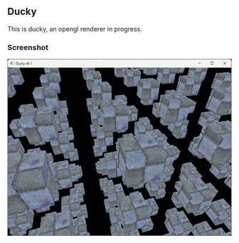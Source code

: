 ## Ducky
This is ducky, an opengl renderer in progress. 

### Screenshot
![Early Screenshot of blocks](screenshots/screenshot1.png)